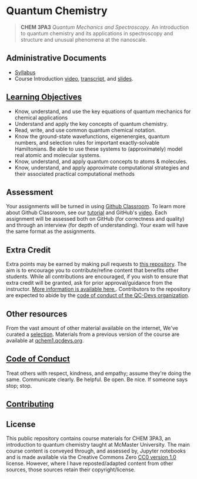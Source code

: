 # Quantum Chemistry

> **CHEM 3PA3** *Quantum Mechanics and Spectroscopy.* An introduction to quantum chemistry and its applications in spectroscopy and structure and unusual phenomena at the nanoscale. 

## Administrative Documents

- [Syllabus]()
- Course Introduction [video](), [transcript](), and [slides]().

## [Learning Objectives](documents/objectives.md)
- Know, understand, and use the key equations of quantum mechanics for chemical applications
- Understand and apply the key concepts of quantum chemistry.
- Read, write, and use common quantum chemical notation.
- Know the ground-state wavefunctions, eigenenergies, quantum numbers, and selection rules for important exactly-solvable Hamiltonians. Be able to use these systems to (approximately) model real atomic and molecular systems.
- Know, understand, and apply quantum concepts to atoms & molecules.
- Know, understand, and apply approximate computational strategies and their associated practical computational methods

## Assessment
Your assignments will be turned in using [Github Classroom](https://classroom.github.com/). To learn more about Github Classroom, see our [tutorial](ipynb/Tutorial_0.ipynb) and GitHub's [video](https://githubuniverse.com/content-library/github-classroom-101/). Each assignment will be assessed both on GitHub (for correctness and quality) and through an interview (for depth of understanding). Your exam will have the same format as the assignments.

## Extra Credit

Extra points may be earned by making pull requests to [this repository](https://github.com/QC-Edu/IntroQM2022). The aim is to encourage you to contribute/refine content that benefits other students. While all contributions are encouraged, if you wish to ensure that extra credit will be granted, ask for prior approval/guidance from the instructor. [More information is available here.](extracredit/overview.md). Contributors to the repository are expected to abide by the [code of conduct of the QC-Devs organization](https://qcdevs.org/guidelines/). 

## Other resources

From the vast amount of other material available on the internet, We've curated a [selection](documents/refs.md). Materials from a previous version of the course are available at [qchem1.qcdevs.org](https://qchem1.qcdevs.org/). 

## [Code of Conduct](https://qcdevs.org/guidelines/QCDevsCodeOfConduct/)

Treat others with respect, kindness, and empathy; assume they're doing the same. Communicate clearly. Be helpful. Be open. Be nice. If someone says stop; stop.

## [Contributing](contributing.md)

## License

This public repository contains course materials for CHEM 3PA3, an introduction to quantum chemistry taught at McMaster University. The main course content is conveyed through, and assessed by, Jupyter notebooks and is made available via the Creative Commons Zero [CC0 version 1.0](LICENSE) license. However, where I have reposted/adapted content from other sources, those sources retain their copyright/license.
